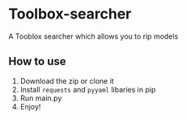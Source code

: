 # Toolbox-searcher
A Tooblox searcher which allows you to rip models

## How to use
1. Download the zip or clone it
2. Install ```requests``` and ```pyyaml``` libaries in pip
3. Run main.py
4. Enjoy!
